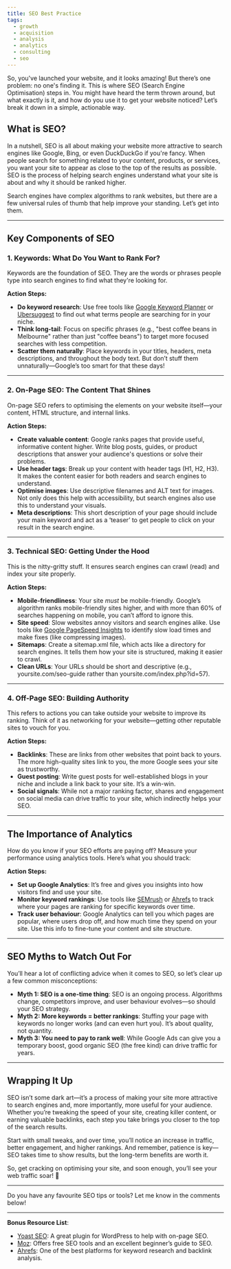 ```yaml
---
title: SEO Best Practice
tags:
  - growth
  - acquisition
  - analysis
  - analytics
  - consulting
  - seo
---
```

So, you've launched your website, and it looks amazing! But there’s one problem: no one's finding it. This is where SEO (Search Engine Optimisation) steps in. You might have heard the term thrown around, but what exactly is it, and how do you use it to get your website noticed? Let’s break it down in a simple, actionable way.

## What is SEO?

In a nutshell, SEO is all about making your website more attractive to search engines like Google, Bing, or even DuckDuckGo if you're fancy. When people search for something related to your content, products, or services, you want your site to appear as close to the top of the results as possible. SEO is the process of helping search engines understand what your site is about and why it should be ranked higher.

Search engines have complex algorithms to rank websites, but there are a few universal rules of thumb that help improve your standing. Let’s get into them.

---

## Key Components of SEO

### 1. **Keywords: What Do You Want to Rank For?**
Keywords are the foundation of SEO. They are the words or phrases people type into search engines to find what they're looking for.

**Action Steps:**
- **Do keyword research**: Use free tools like [Google Keyword Planner](https://ads.google.com/home/tools/keyword-planner/) or [Ubersuggest](https://neilpatel.com/ubersuggest/) to find out what terms people are searching for in your niche.
- **Think long-tail**: Focus on specific phrases (e.g., "best coffee beans in Melbourne" rather than just "coffee beans") to target more focused searches with less competition.
- **Scatter them naturally**: Place keywords in your titles, headers, meta descriptions, and throughout the body text. But don’t stuff them unnaturally—Google’s too smart for that these days!

---

### 2. **On-Page SEO: The Content That Shines**
On-page SEO refers to optimising the elements on your website itself—your content, HTML structure, and internal links.

**Action Steps:**
- **Create valuable content**: Google ranks pages that provide useful, informative content higher. Write blog posts, guides, or product descriptions that answer your audience's questions or solve their problems.
- **Use header tags**: Break up your content with header tags (H1, H2, H3). It makes the content easier for both readers and search engines to understand.
- **Optimise images**: Use descriptive filenames and ALT text for images. Not only does this help with accessibility, but search engines also use this to understand your visuals.
- **Meta descriptions**: This short description of your page should include your main keyword and act as a ‘teaser’ to get people to click on your result in the search engine.

---

### 3. **Technical SEO: Getting Under the Hood**
This is the nitty-gritty stuff. It ensures search engines can crawl (read) and index your site properly. 

**Action Steps:**
- **Mobile-friendliness**: Your site *must* be mobile-friendly. Google’s algorithm ranks mobile-friendly sites higher, and with more than 60% of searches happening on mobile, you can’t afford to ignore this.
- **Site speed**: Slow websites annoy visitors and search engines alike. Use tools like [Google PageSpeed Insights](https://developers.google.com/speed/pagespeed/insights/) to identify slow load times and make fixes (like compressing images).
- **Sitemaps**: Create a sitemap.xml file, which acts like a directory for search engines. It tells them how your site is structured, making it easier to crawl.
- **Clean URLs**: Your URLs should be short and descriptive (e.g., yoursite.com/seo-guide rather than yoursite.com/index.php?id=57).

---

### 4. **Off-Page SEO: Building Authority**
This refers to actions you can take outside your website to improve its ranking. Think of it as networking for your website—getting other reputable sites to vouch for you.

**Action Steps:**
- **Backlinks**: These are links from other websites that point back to yours. The more high-quality sites link to you, the more Google sees your site as trustworthy.
- **Guest posting**: Write guest posts for well-established blogs in your niche and include a link back to your site. It’s a win-win.
- **Social signals**: While not a major ranking factor, shares and engagement on social media can drive traffic to your site, which indirectly helps your SEO.

---

## The Importance of Analytics

How do you know if your SEO efforts are paying off? Measure your performance using analytics tools. Here’s what you should track:

**Action Steps:**
- **Set up Google Analytics**: It’s free and gives you insights into how visitors find and use your site.
- **Monitor keyword rankings**: Use tools like [SEMrush](https://www.semrush.com/) or [Ahrefs](https://ahrefs.com/) to track where your pages are ranking for specific keywords over time.
- **Track user behaviour**: Google Analytics can tell you which pages are popular, where users drop off, and how much time they spend on your site. Use this info to fine-tune your content and site structure.

---

## SEO Myths to Watch Out For

You’ll hear a lot of conflicting advice when it comes to SEO, so let’s clear up a few common misconceptions:

- **Myth 1: SEO is a one-time thing**: SEO is an ongoing process. Algorithms change, competitors improve, and user behaviour evolves—so should your SEO strategy.
- **Myth 2: More keywords = better rankings**: Stuffing your page with keywords no longer works (and can even hurt you). It’s about quality, not quantity.
- **Myth 3: You need to pay to rank well**: While Google Ads can give you a temporary boost, good organic SEO (the free kind) can drive traffic for years.

---

## Wrapping It Up

SEO isn’t some dark art—it’s a process of making your site more attractive to search engines and, more importantly, more useful for your audience. Whether you’re tweaking the speed of your site, creating killer content, or earning valuable backlinks, each step you take brings you closer to the top of the search results.

Start with small tweaks, and over time, you’ll notice an increase in traffic, better engagement, and higher rankings. And remember, patience is key—SEO takes time to show results, but the long-term benefits are worth it.

So, get cracking on optimising your site, and soon enough, you’ll see your web traffic soar! 🚀

---

Do you have any favourite SEO tips or tools? Let me know in the comments below!

---

**Bonus Resource List**:
- [Yoast SEO](https://yoast.com/): A great plugin for WordPress to help with on-page SEO.
- [Moz](https://moz.com/): Offers free SEO tools and an excellent beginner’s guide to SEO.
- [Ahrefs](https://ahrefs.com/): One of the best platforms for keyword research and backlink analysis.